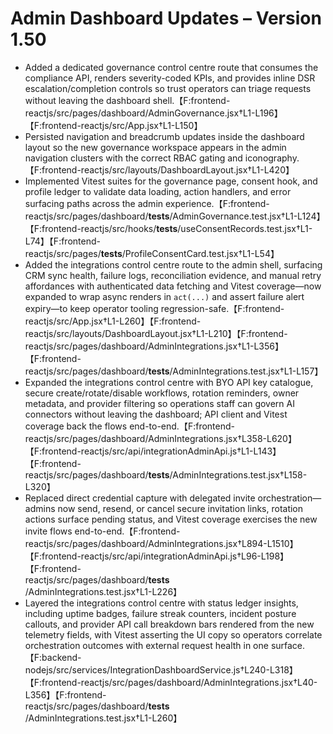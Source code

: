 # Admin Dashboard Updates – Version 1.50

- Added a dedicated governance control centre route that consumes the compliance API, renders severity-coded KPIs, and provides inline DSR escalation/completion controls so trust operators can triage requests without leaving the dashboard shell.【F:frontend-reactjs/src/pages/dashboard/AdminGovernance.jsx†L1-L196】【F:frontend-reactjs/src/App.jsx†L1-L150】
- Persisted navigation and breadcrumb updates inside the dashboard layout so the new governance workspace appears in the admin navigation clusters with the correct RBAC gating and iconography.【F:frontend-reactjs/src/layouts/DashboardLayout.jsx†L1-L420】
- Implemented Vitest suites for the governance page, consent hook, and profile ledger to validate data loading, action handlers, and error surfacing paths across the admin experience.【F:frontend-reactjs/src/pages/dashboard/__tests__/AdminGovernance.test.jsx†L1-L124】【F:frontend-reactjs/src/hooks/__tests__/useConsentRecords.test.jsx†L1-L74】【F:frontend-reactjs/src/pages/__tests__/ProfileConsentCard.test.jsx†L1-L54】
- Added the integrations control centre route to the admin shell, surfacing CRM sync health, failure logs, reconciliation evidence, and manual retry affordances with authenticated data fetching and Vitest coverage—now expanded to wrap async renders in `act(...)` and assert failure alert expiry—to keep operator tooling regression-safe.【F:frontend-reactjs/src/App.jsx†L1-L260】【F:frontend-reactjs/src/layouts/DashboardLayout.jsx†L1-L210】【F:frontend-reactjs/src/pages/dashboard/AdminIntegrations.jsx†L1-L356】【F:frontend-reactjs/src/pages/dashboard/__tests__/AdminIntegrations.test.jsx†L1-L157】
- Expanded the integrations control centre with BYO API key catalogue, secure create/rotate/disable workflows, rotation reminders, owner metadata, and provider filtering so operations staff can govern AI connectors without leaving the dashboard; API client and Vitest coverage back the flows end-to-end.【F:frontend-reactjs/src/pages/dashboard/AdminIntegrations.jsx†L358-L620】【F:frontend-reactjs/src/api/integrationAdminApi.js†L1-L143】【F:frontend-reactjs/src/pages/dashboard/__tests__/AdminIntegrations.test.jsx†L158-L320】
- Replaced direct credential capture with delegated invite orchestration—admins now send, resend, or cancel secure invitation links, rotation actions surface pending status, and Vitest coverage exercises the new invite flows end-to-end.【F:frontend-reactjs/src/pages/dashboard/AdminIntegrations.jsx†L894-L1510】【F:frontend-reactjs/src/api/integrationAdminApi.js†L96-L198】【F:frontend-reactjs/src/pages/dashboard/__tests__/AdminIntegrations.test.jsx†L1-L226】
- Layered the integrations control centre with status ledger insights, including uptime badges, failure streak counters, incident posture callouts, and provider API call breakdown bars rendered from the new telemetry fields, with Vitest asserting the UI copy so operators correlate orchestration outcomes with external request health in one surface.【F:backend-nodejs/src/services/IntegrationDashboardService.js†L240-L318】【F:frontend-reactjs/src/pages/dashboard/AdminIntegrations.jsx†L40-L356】【F:frontend-reactjs/src/pages/dashboard/__tests__/AdminIntegrations.test.jsx†L1-L260】

